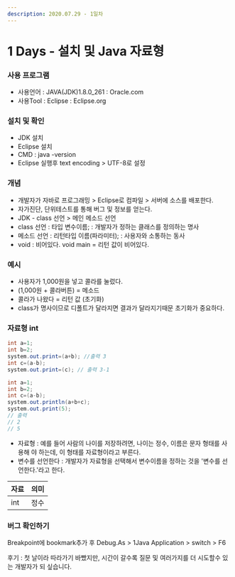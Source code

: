 ```yaml
---
description: 2020.07.29 - 1일차
---
```


# 1 Days - 설치 및 Java 자료형

### 사용 프로그램

* 사용언어 : JAVA\(JDK\)1.8.0\_261 : Oracle.com
* 사용Tool : Eclipse : Eclipse.org

### 설치 및 확인

* JDK 설치
* Eclipse 설치
* CMD : java -version
* Eclipse 실행후 text encoding &gt; UTF-8로 설정

### 개념

* 개발자가 자바로 프로그래밍 &gt; Eclipse로 컴파일 &gt; 서버에 소스를 배포한다.
* 자가진단, 단위테스트를 통해 버그 및 정보를 얻는다.
* JDK - class 선언 &gt; 메인 메소드 선언
* class 선언 : 타입 변수이름;  : 개발자가 정하는 클래스를 정의하는 명사
* 메소드 선언 : 리턴타입 이름\(파라미터\); : 사용자와 소통하는 동사
* void : 비어있다. void main = 리턴 값이 비어있다.

### 예시

* 사용자가 1,000원을 넣고 콜라를 눌렀다.
* \(1,000원 + 콜라버튼\)  = 메소드
* 콜라가 나왔다 = 리턴 값 \(초기화\)
* class가 명사이므로 디폴트가 달라지면 결과가 달라지기때문 초기화가 중요하다.

### 자료형 int

```java
int a=1;
int b=2;
system.out.print=(a+b); //출력 3
int c=(a-b);
system.out.print=(c); // 출력 3-1
```

```java
int a=1;
int b=2;
int c=(a-b);
system.out.println(a+b+c); 
system.out.print(5);
// 출력
// 2
// 5
```

* 자료형 : 예를 들어 사람의 나이를 저장하려면, 나이는 정수, 이름은 문자 형태를 사용해  야 하는데, 이 형태를 자료형이라고 부른다. 
* 변수를 선언한다 : 개발자가 자료형을 선택해서 변수이름을 정하는 것을 '변수를 선언한다.'라고 한다.

| 자료 | 의미 |
| :--- | :--- |
| int | 정수 |

### 버그 확인하기

Breakpoint에 bookmark추가 후 Debug.As &gt; 1Java Application &gt; switch &gt; F6

후기 : 첫 날이라 따라가기 바빴지만, 시간이 갈수록 질문 및 여러가지를 더 시도할수 있는 개발자가 되 싶습니다.

